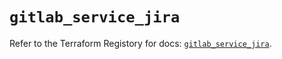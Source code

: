 # `gitlab_service_jira`

Refer to the Terraform Registory for docs: [`gitlab_service_jira`](https://registry.terraform.io/providers/gitlabhq/gitlab/15.11.0/docs/resources/service_jira).
